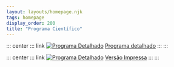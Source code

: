 ```yaml
---
layout: layouts/homepage.njk
tags: homepage
display_order: 200
title: "Programa Científico"
---
```


::: center
::: link
[![Programa Detalhado](_assets/images/programadetalhado.png)](/programa/)
[Programa detalhado](/programa/)
:::
:::

::: center
::: link
[![Programa Detalhado](_assets/images/programaversaoimpressa.png)](/programa-impresso/)
[Versão Impressa](/programa-impresso/)
:::
:::

